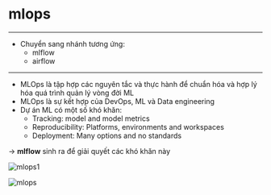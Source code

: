 # mlops
---
- Chuyển sang nhánh tương ứng:
  - mlflow
  - airflow
---
- MLOps là tập hợp các nguyên tắc và thực hành để chuẩn hóa và hợp lý hóa quá trình quản lý vòng đời ML
- MLOps là sự kết hợp của DevOps, ML và Data engineering
- Dự án ML có một số khó khăn:
  - Tracking: model and model metrics
  - Reproducibility: Platforms, environments and workspaces
  - Deployment: Many options and no standards
    
-> **mlflow** sinh ra để giải quyết các khó khăn này

![mlops1](https://src.n-ix.com/uploads/2022/11/10/e48d5a1f-7a4f-4a9d-a704-5af7ff27e131.png)

![mlops](https://www.ml4devs.com/images/illustrations/ml-lifecycle-mlops-eternal-knot.png)
